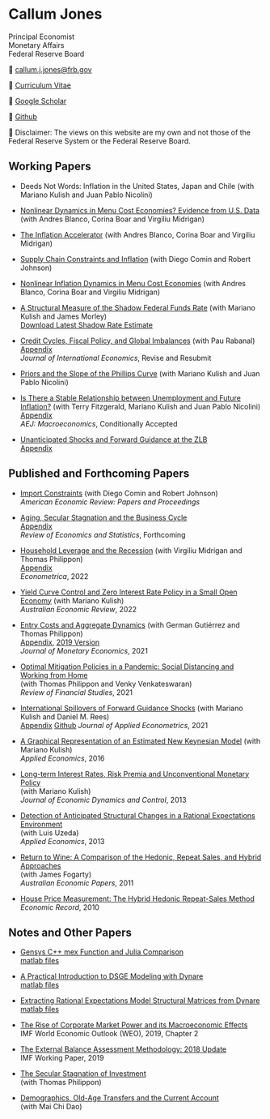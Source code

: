 # Callum Jones

Principal Economist  
Monetary Affairs  
Federal Reserve Board



:email: [callum.j.jones@frb.gov](mailto:callum.j.jones@frb.gov)

:memo: [Curriculum Vitae](files/CallumJones.pdf)  

:book: [Google Scholar](https://scholar.google.com/citations?user=--GNzKcAAAAJ&hl=en)  

:floppy_disk: [Github](https://github.com/callumjones)

:bookmark: Disclaimer: The views on this website are my own and not those of the Federal Reserve System or the Federal Reserve Board.

## Working Papers

- Deeds Not Words: Inflation in the United States, Japan and Chile (with Mariano Kulish and Juan Pablo Nicolini)

- [Nonlinear Dynamics in Menu Cost Economies? Evidence from U.S. Data](./files/bbjm_short.pdf) (with Andres Blanco, Corina Boar and Virgiliu Midrigan)

- [The Inflation Accelerator](./files/paper_v1.pdf) (with Andres Blanco, Corina Boar and Virgiliu Midrigan)

- [Supply Chain Constraints and Inflation](./files/constraints_inflation.pdf) (with Diego Comin and Robert Johnson)  

- [Nonlinear Inflation Dynamics in Menu Cost Economies](./files/bbjm.pdf)  (with Andres Blanco, Corina Boar and Virgiliu Midrigan)

- [A Structural Measure of the Shadow Federal Funds Rate](./files/shadowrate.pdf) (with Mariano Kulish and James Morley)  
[Download Latest Shadow Rate Estimate](https://github.com/callumjones/shadow-rate)

- [Credit Cycles, Fiscal Policy, and Global Imbalances](https://www.imf.org/en/Publications/WP/Issues/2021/02/19/Credit-Cycles-Fiscal-Policy-and-Global-Imbalances-50084) (with Pau Rabanal)  
[Appendix](./files/fin_cycles_appendix.pdf)  
*Journal of International Economics*, Revise and Resubmit

- [Priors and the Slope of the Phillips Curve](./files/jkn_priors.pdf) (with Mariano Kulish and Juan Pablo Nicolini)

- [Is There a Stable Relationship between Unemployment and Future Inflation?](./files/phillipscurve.pdf) (with Terry Fitzgerald, Mariano Kulish and Juan Pablo Nicolini)  
[Appendix](./files/fjkn_aej_macro_appendix.pdf)  
*AEJ: Macroeconomics*, Conditionally Accepted

- [Unanticipated Shocks and Forward Guidance at the ZLB](./files/ZLB.pdf)  
[Appendix](./files/ZLB_appendix.pdf)

## Published and Forthcoming Papers

- [Import Constraints](https://www.nber.org/papers/w32072) (with Diego Comin and Robert Johnson)  
*American Economic Review: Papers and Proceedings*

- [Aging, Secular Stagnation and the Business Cycle](./files/demo.pdf)  
[Appendix](./files/demo_appendix.pdf)  
*Review of Economics and Statistics*, Forthcoming

- [Household Leverage and the Recession](./files/hholddebt.pdf) (with Virgiliu Midrigan and Thomas Philippon)   
[Appendix](./files/hholddebt_appendix.pdf)  
*Econometrica*, 2022

- [Yield Curve Control and Zero Interest Rate Policy in a Small Open Economy](https://onlinelibrary.wiley.com/doi/10.1111/1467-8462.12484) (with Mariano Kulish)  
*Australian Economic Review*, 2022

- [Entry Costs and Aggregate Dynamics](./files/entrycosts_agg.pdf) (with German Gutiérrez and Thomas Philippon)  
[Appendix](./files/entrycosts_agg_appendix.pdf), [2019 Version](./files/entrycosts.pdf)  
*Journal of Monetary Economics*, 2021

- [Optimal Mitigation Policies in a Pandemic: Social Distancing and Working from Home](./files/covid.pdf)  
        (with Thomas Philippon and Venky Venkateswaran)  
        *Review of Financial Studies*, 2021

- [International Spillovers of Forward Guidance Shocks](https://doi.org/10.1002/jae.2858)  (with Mariano Kulish and Daniel M. Rees)  
[Appendix](./files/OpenFG_appendix.pdf) [Github](https://github.com/callumjones/fg-spillovers)
*Journal of Applied Econometrics*, 2021

- [A Graphical Representation of an Estimated New Keynesian Model](./files/graphical.pdf) (with Mariano Kulish)  
        *Applied Economics*, 2016

- [Long-term Interest Rates, Risk Premia and Unconventional Monetary Policy](./files/long_term.pdf)  
        (with Mariano Kulish)  
        *Journal of Economic Dynamics and Control*, 2013

- [Detection of Anticipated Structural Changes in a Rational Expectations Environment](./files/anticipated.pdf)  
        (with Luis Uzeda)  
        *Applied Economics*, 2013

- [Return to Wine: A Comparison of the Hedonic, Repeat Sales, and Hybrid Approaches](https://onlinelibrary.wiley.com/doi/abs/10.1111/j.1467-8454.2011.00416.x)  
        (with James Fogarty)  
        *Australian Economic Papers*, 2011

- [House Price Measurement: The Hybrid Hedonic Repeat-Sales Method](https://onlinelibrary.wiley.com/doi/abs/10.1111/j.1475-4932.2009.00596.x)  
        *Economic Record*, 2010

## Notes and Other Papers

- [Gensys C++ mex Function and Julia Comparison](./files/gensys_mex.pdf)  
        [matlab files](./files/cpp_gensys.zip)

- [A Practical Introduction to DSGE Modeling with Dynare](./files/dynare_man.pdf)  
        [matlab files](./files/dynare_man_files.zip)

- [Extracting Rational Expectations Model Structural Matrices from Dynare](./files/dynare_str.pdf)  
        [matlab files](./files/dynare_str_files.zip)

- [The Rise of Corporate Market Power and its Macroeconomic Effects](https://www.imf.org/en/Publications/WEO/Issues/2019/03/28/world-economic-outlook-april-2019)  
        IMF World Economic Outlook (WEO), 2019, Chapter 2

- [The External Balance Assessment Methodology: 2018 Update](https://www.imf.org/en/Publications/WP/Issues/2019/03/19/The-External-Balance-Assessment-Methodology-2018-Update-46643)  
        IMF Working Paper, 2019

- [The Secular Stagnation of Investment](./files/qzlb.pdf)  
        (with Thomas Philippon)

- [Demographics, Old-Age Transfers and the Current Account](./files/democa.pdf)  
        (with Mai Chi Dao)
